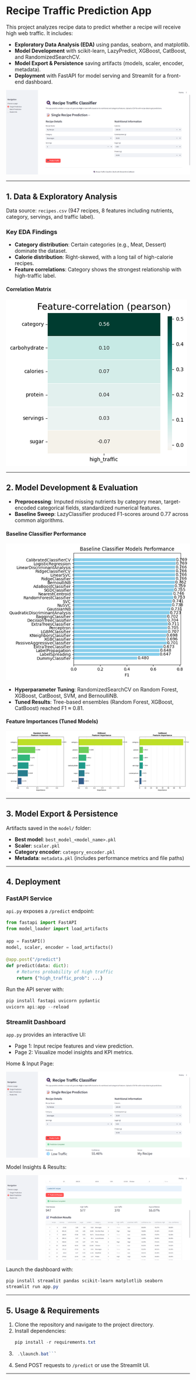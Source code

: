 # Recipe Traffic Prediction App

This project analyzes recipe data to predict whether a recipe will receive high web traffic. It includes:

- **Exploratory Data Analysis (EDA)** using pandas, seaborn, and matplotlib.
- **Model Development** with scikit-learn, LazyPredict, XGBoost, CatBoost, and RandomizedSearchCV.
- **Model Export & Persistence** saving artifacts (models, scaler, encoder, metadata).
- **Deployment** with FastAPI for model serving and Streamlit for a front-end dashboard.

![Recipe Traffic Prediction App](<figs/HomePage.png>)

---

## 1. Data & Exploratory Analysis

Data source: `recipes.csv` (947 recipes, 8 features including nutrients, category, servings, and traffic label).

### Key EDA Findings

- **Category distribution**: Certain categories (e.g., Meat, Dessert) dominate the dataset.
- **Calorie distribution**: Right-skewed, with a long tail of high-calorie recipes.
- **Feature correlations**: Category shows the strongest relationship with high-traffic label.

#### Correlation Matrix
![Correlation Matrix](<figs/Correlation Plot.png>)

---

## 2. Model Development & Evaluation

- **Preprocessing**: Imputed missing nutrients by category mean, target-encoded categorical fields, standardized numerical features.
- **Baseline Sweep**: LazyClassifier produced F1-scores around 0.77 across common algorithms.

#### Baseline Classifier Performance
![Baseline Classifier Performance](<figs/Baseline Classifiers.png>)

- **Hyperparameter Tuning**: RandomizedSearchCV on Random Forest, XGBoost, CatBoost, SVM, and BernoulliNB.
- **Tuned Results**: Tree-based ensembles (Random Forest, XGBoost, CatBoost) reached F1 ≈ 0.81.

#### Feature Importances (Tuned Models)
![Feature Importances](<figs/Feature importancest.png>)

---

## 3. Model Export & Persistence

Artifacts saved in the `model/` folder:

- **Best model**: `best_model_<model_name>.pkl`
- **Scaler**: `scaler.pkl`
- **Category encoder**: `category_encoder.pkl`
- **Metadata**: `metadata.pkl` (includes performance metrics and file paths)

---

## 4. Deployment

### FastAPI Service

`api.py` exposes a `/predict` endpoint:

```python
from fastapi import FastAPI
from model_loader import load_artifacts

app = FastAPI()
model, scaler, encoder = load_artifacts()

@app.post("/predict")
def predict(data: dict):
    # Returns probability of high traffic
    return {"high_traffic_prob": ...}
```

Run the API server with:

```powershell
pip install fastapi uvicorn pydantic
uvicorn api:app --reload
```  

### Streamlit Dashboard

`app.py` provides an interactive UI:

- Page 1: Input recipe features and view prediction.
- Page 2: Visualize model insights and KPI metrics.

Home & Input Page:

![Streamlit Input Page](<figs/Steamlit Page1.png>)

Model Insights & Results:

![Streamlit Results Page](<figs/Streamlit Page2.png>)

Launch the dashboard with:

```powershell
pip install streamlit pandas scikit-learn matplotlib seaborn
streamlit run app.py
```

---

## 5. Usage & Requirements

1. Clone the repository and navigate to the project directory.
2. Install dependencies:
   ```powershell
   pip install -r requirements.txt
   ```
3. ```powershell
    .\launch.bat```
4. Send POST requests to `/predict` or use the Streamlit UI.

---

